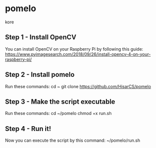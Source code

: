 # pomelo
kore

## Step 1 - Install OpenCV
You can install OpenCV on your Raspberry Pi by following this guide: https://www.pyimagesearch.com/2018/09/26/install-opencv-4-on-your-raspberry-pi/

## Step 2 - Install pomelo
Run these commands:
cd ~
git clone https://github.com/HisarCS/pomelo

## Step 3 - Make the script executable
Run these commands:
cd ~/pomelo
chmod +x run.sh

## Step 4 - Run it!
Now you can execute the script by this command:
~/pomelo/run.sh
